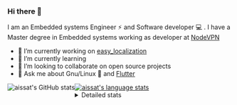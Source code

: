 ### Hi there 👋

I am an Embedded systems Engineer ⚡️ and Software developer 💻 . I have a Master degree in Embedded systems working as developer at [NodeVPN](https://nodevpn.io/) 

- 🔭 I’m currently working on [easy_localization](https://pub.dev/packages/easy_localization)
- 🌱 I’m currently learning 
- 👯 I’m looking to collaborate on open source projects
- 💬 Ask me about  Gnu/Linux 🐧 and [Flutter](https://flutter.dev) 

<a href="https://profile-summary-for-github.com/user/aissat">
  <img align="left" height="170px" src="https://github-readme-stats.vercel.app/api?username=aissat&show_icons=true&line_height=27&count_private=true&include_all_commits=true" alt="aissat's GitHub stats"/>
  <img src="https://github-readme-stats.vercel.app/api/top-langs/?username=aissat&hide_langs_below=5&layout=compact" alt="aissat's language stats"/>
</a>

<details>
<summary>Detailed stats</summary>
 

### 🧐 Waka Stats

<!--START_SECTION:waka-->
![Profile Views](http://img.shields.io/badge/Profile%20Views-3-blue)

![Lines of code](https://img.shields.io/badge/From%20Hello%20World%20I%27ve%20Written-5.7%20million%20lines%20of%20code-blue)

**🐱 My Github Data** 

> 🏆 341 Contributions in the Year 2020
 > 
> 📦 30.7 kB Used in Github's Storage 
 > 
> 💼 Opted to Hire
 > 
> 📜 126 Public Repositories
 > 
> 🔑 11 Private Repositories 

**I'm a Night 🦉** 

```text
🌞 Morning    36 commits     ██░░░░░░░░░░░░░░░░░░░░░░░   9.55% 
🌆 Daytime    22 commits     █░░░░░░░░░░░░░░░░░░░░░░░░   5.84% 
🌃 Evening    172 commits    ███████████░░░░░░░░░░░░░░   45.62% 
🌙 Night      147 commits    █████████░░░░░░░░░░░░░░░░   38.99%

```
📅 **I'm Most Productive on Tuesday** 

```text
Monday       66 commits     ████░░░░░░░░░░░░░░░░░░░░░   17.51% 
Tuesday      101 commits    ██████░░░░░░░░░░░░░░░░░░░   26.79% 
Wednesday    38 commits     ██░░░░░░░░░░░░░░░░░░░░░░░   10.08% 
Thursday     52 commits     ███░░░░░░░░░░░░░░░░░░░░░░   13.79% 
Friday       46 commits     ███░░░░░░░░░░░░░░░░░░░░░░   12.2% 
Saturday     62 commits     ████░░░░░░░░░░░░░░░░░░░░░   16.45% 
Sunday       12 commits     ░░░░░░░░░░░░░░░░░░░░░░░░░   3.18%

```


📊 **This Week I Spent My Time On** 

```text
⌚︎ Time Zone: Africa/Algiers

💬 Programming Languages: 
Dart                     6 hrs 10 mins       █████████████████████░░░░   85.38% 
YAML                     33 mins             ██░░░░░░░░░░░░░░░░░░░░░░░   7.67% 
Java                     14 mins             ░░░░░░░░░░░░░░░░░░░░░░░░░   3.39% 
JSON                     9 mins              ░░░░░░░░░░░░░░░░░░░░░░░░░   2.27% 
Other                    3 mins              ░░░░░░░░░░░░░░░░░░░░░░░░░   0.77%

🔥 Editors: 
VS Code                  7 hrs 13 mins       █████████████████████████   100.0%

💻 Operating System: 
Mac                      6 hrs 30 mins       ██████████████████████░░░   90.02% 
Linux                    43 mins             ██░░░░░░░░░░░░░░░░░░░░░░░   9.98%

```

**I Mostly Code in Dart** 

```text
Dart                     16 repos            ██████████░░░░░░░░░░░░░░░   43.24% 
PHP                      4 repos             ██░░░░░░░░░░░░░░░░░░░░░░░   10.81% 
Vala                     4 repos             ██░░░░░░░░░░░░░░░░░░░░░░░   10.81% 
C                        3 repos             ██░░░░░░░░░░░░░░░░░░░░░░░   8.11% 
CSS                      2 repos             █░░░░░░░░░░░░░░░░░░░░░░░░   5.41%

```


**Timeline**

![Chart not found](https://github.com/aissat/aissat/blob/master/charts/bar_graph.png) 


<!--END_SECTION:waka-->

</details>

